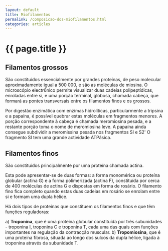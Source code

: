 ```yaml
---
layout: default
title: Miofilamentos
permalink: /composicao-dos-miofilamentos.html
categories: articles
---
```


# {{ page.title }}

## Filamentos grossos

São constituídos essencialmente por grandes proteínas, de peso mo­lecular aproximadamente igual a 500 000, e são as moléculas de miosina. O microscópio electr6nico permite visualizar duas cadeias polipeptídicas, enroladas entre si, e uma porção terminal, globosa, cha­mada cabeça, que formará as pontes transversais entre os filamentos finos e os grossos.

Por digestão enzimática com enzimas hidrolíticas, particularmente
a tripsina e a papaína, é possível quebrar estas moléculas em fragmentos menores. A porção correspondente à cabeça é chamada meromiosina pesada, e a restante porção toma o nome de meromiosina leve. A papaína ainda consegue subdividir a meromissina pesada nos frag­mentos SI e S2' O fragmento SI tem uma grande actividade ATPásica.

## Filamentos finos

São constituídos principalmente por uma proteína chamada actina.

Esta pode apresentar-se de duas formas: a forma monomérica ou pro­teína globular (actina G) e a forma polimerizada (actina F), constituída por cerca de 400 moléculas de actina G e dispostas em forma de rosário. O filamento fino fica completo quando estas duas cadeias em rosário se enrolam entre si e formam uma dupla hélice.

Há dois tipos de proteínas que constituem os filamentos finos e que têm funções reguladoras:

a) __Troponina__, que é uma proteína globular constituída por três su­bunidades - troponina I, troponina C e troponina T, cada uma das quais com funções importantes na regulação da contracção muscular.
b) __Tropomiosina__, que é uma proteína fibrosa, situada ao longo dos sulcos da dupla hélice, ligada à troponina através da subunidade T.
